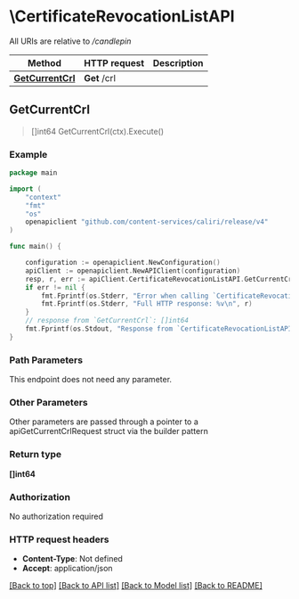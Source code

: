# \CertificateRevocationListAPI

All URIs are relative to */candlepin*

Method | HTTP request | Description
------------- | ------------- | -------------
[**GetCurrentCrl**](CertificateRevocationListAPI.md#GetCurrentCrl) | **Get** /crl | 



## GetCurrentCrl

> []int64 GetCurrentCrl(ctx).Execute()





### Example

```go
package main

import (
	"context"
	"fmt"
	"os"
	openapiclient "github.com/content-services/caliri/release/v4"
)

func main() {

	configuration := openapiclient.NewConfiguration()
	apiClient := openapiclient.NewAPIClient(configuration)
	resp, r, err := apiClient.CertificateRevocationListAPI.GetCurrentCrl(context.Background()).Execute()
	if err != nil {
		fmt.Fprintf(os.Stderr, "Error when calling `CertificateRevocationListAPI.GetCurrentCrl``: %v\n", err)
		fmt.Fprintf(os.Stderr, "Full HTTP response: %v\n", r)
	}
	// response from `GetCurrentCrl`: []int64
	fmt.Fprintf(os.Stdout, "Response from `CertificateRevocationListAPI.GetCurrentCrl`: %v\n", resp)
}
```

### Path Parameters

This endpoint does not need any parameter.

### Other Parameters

Other parameters are passed through a pointer to a apiGetCurrentCrlRequest struct via the builder pattern


### Return type

**[]int64**

### Authorization

No authorization required

### HTTP request headers

- **Content-Type**: Not defined
- **Accept**: application/json

[[Back to top]](#) [[Back to API list]](../README.md#documentation-for-api-endpoints)
[[Back to Model list]](../README.md#documentation-for-models)
[[Back to README]](../README.md)

